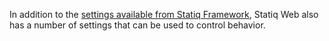 In addition to the [settings available from Statiq Framework](xref:settings), Statiq Web also has a number of settings that can be used to control behavior.
